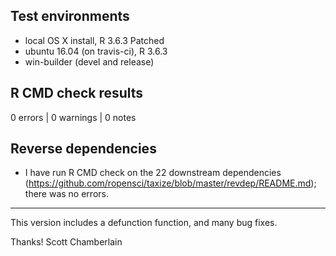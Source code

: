 ## Test environments

* local OS X install, R 3.6.3 Patched
* ubuntu 16.04 (on travis-ci), R 3.6.3
* win-builder (devel and release)

## R CMD check results

0 errors | 0 warnings | 0 notes

## Reverse dependencies

* I have run R CMD check on the 22 downstream dependencies
(<https://github.com/ropensci/taxize/blob/master/revdep/README.md>);
there was no errors.

------

This version includes a defunction function, and many bug fixes.

Thanks!
Scott Chamberlain
